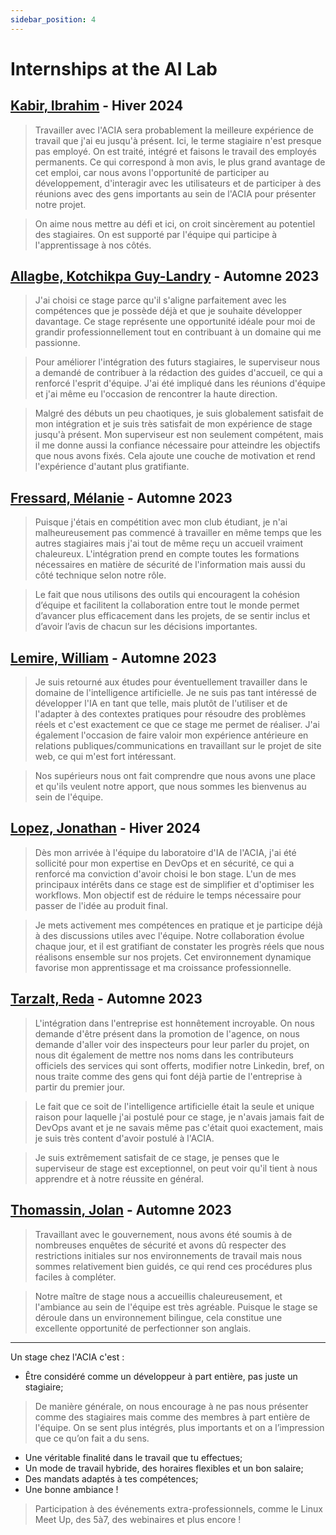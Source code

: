 ```yaml
---
sidebar_position: 4
---
```


# Internships at the AI Lab

## [Kabir, Ibrahim](https://www.linkedin.com/in/ibrahimkabir/) - Hiver 2024
>
> Travailler avec l'ACIA sera probablement la meilleure expérience de travail
> que j'ai eu jusqu'à présent. Ici, le terme stagiaire n'est presque pas
> employé. On est traité, intégré et faisons le travail des employés permanents.
> Ce qui correspond à mon avis, le plus grand avantage de cet emploi, car nous
> avons l'opportunité de participer au développement, d'interagir avec les
> utilisateurs et de participer à des réunions avec des gens importants au sein
> de l'ACIA pour présenter notre projet.
<!-- Ligne vide pour séparer les citations -->
> On aime nous mettre au défi et ici, on croit sincèrement au potentiel des
> stagiaires. On est supporté par l'équipe qui participe à l'apprentissage à nos
> côtés.

## [Allagbe, Kotchikpa Guy-Landry](https://www.linkedin.com/in/guy-landry-allagbe/) - Automne 2023
>
> J'ai choisi ce stage parce qu'il s'aligne parfaitement avec les compétences
> que je possède déjà et que je souhaite développer davantage. Ce stage
> représente une opportunité idéale pour moi de grandir professionnellement tout
> en contribuant à un domaine qui me passionne.
<!-- Ligne vide pour séparer les citations -->
> Pour améliorer l'intégration des futurs stagiaires, le superviseur nous a
> demandé de contribuer à la rédaction des guides d'accueil, ce qui a renforcé
> l'esprit d'équipe. J'ai été impliqué dans les réunions d'équipe et j'ai même
> eu l'occasion de rencontrer la haute direction.
<!-- Ligne vide pour séparer les citations -->
> Malgré des débuts un peu chaotiques, je suis globalement satisfait de mon
> intégration et je suis très satisfait de mon expérience de stage jusqu'à
> présent. Mon superviseur est non seulement compétent, mais il me donne aussi
> la confiance nécessaire pour atteindre les objectifs que nous avons fixés.
> Cela ajoute une couche de motivation et rend l'expérience d'autant plus
> gratifiante.

## [Fressard, Mélanie](https://www.linkedin.com/in/melanie-fressard/) -  Automne 2023
>
> Puisque j'étais en compétition avec mon club étudiant, je n'ai malheureusement
> pas commencé à travailler en même temps que les autres stagiaires mais j'ai
> tout de même reçu un accueil vraiment chaleureux. L'intégration prend en
> compte toutes les formations nécessaires en matière de sécurité de
> l'information mais aussi du côté technique selon notre rôle.
<!-- Ligne vide pour séparer les citations -->
> Le fait que nous utilisons des outils qui encouragent la cohésion d’équipe et
> facilitent la collaboration entre tout le monde permet d’avancer plus
> efficacement dans les projets, de se sentir inclus et d’avoir l’avis de chacun
> sur les décisions importantes.

## [Lemire, William](https://www.linkedin.com/in/wlemire/) - Automne 2023
>
> Je suis retourné aux études pour éventuellement travailler dans le domaine de
> l'intelligence artificielle. Je ne suis pas tant intéressé de développer l'IA
> en tant que telle, mais plutôt de l'utiliser et de l'adapter à des contextes
> pratiques pour résoudre des problèmes réels et c'est exactement ce que ce
> stage me permet de réaliser. J'ai également l'occasion de faire valoir mon
> expérience antérieure en relations publiques/communications en travaillant sur
> le projet de site web, ce qui m'est fort intéressant.
<!-- Ligne vide pour séparer les citations -->
> Nos supérieurs nous ont fait comprendre que nous avons une place et qu'ils
> veulent notre apport, que nous sommes les bienvenus au sein de l'équipe.

## [Lopez, Jonathan](https://www.linkedin.com/in/lopez-jonathan/) - Hiver 2024

> Dès mon arrivée à l'équipe du laboratoire d'IA de l'ACIA, j'ai été sollicité
> pour mon expertise en DevOps et en sécurité, ce qui a renforcé ma conviction
> d'avoir choisi le bon stage. L'un de mes principaux intérêts dans ce stage est
> de simplifier et d'optimiser les workflows. Mon objectif est de réduire le
> temps nécessaire pour passer de l'idée au produit final.
<!-- Ligne vide pour séparer les citations -->
> Je mets activement mes compétences en pratique et je participe déjà à des
> discussions utiles avec l'équipe. Notre collaboration évolue chaque jour, et
> il est gratifiant de constater les progrès réels que nous réalisons ensemble
> sur nos projets. Cet environnement dynamique favorise mon apprentissage et ma
> croissance professionnelle.

## [Tarzalt, Reda](https://www.linkedin.com/in/tarzaltreda/) -  Automne 2023
>
> L'intégration dans l'entreprise est honnêtement incroyable. On nous demande
> d'être présent dans la promotion de l'agence, on nous demande d'aller voir des
> inspecteurs pour leur parler du projet, on nous dit également de mettre nos
> noms dans les contributeurs officiels des services qui sont offerts, modifier
> notre Linkedin, bref, on nous traite comme des gens qui font déjà partie de
> l'entreprise à partir du premier jour.
<!-- Ligne vide pour séparer les citations -->
> Le fait que ce soit de l'intelligence artificielle était la seule et unique
> raison pour laquelle j'ai postulé pour ce stage, je n'avais jamais fait de
> DevOps avant et je ne savais même pas c'était quoi exactement, mais je suis
> très content d'avoir postulé à l'ACIA.
<!-- Ligne vide pour séparer les citations -->
> Je suis extrêmement satisfait de ce stage, je penses que le superviseur de
> stage est exceptionnel, on peut voir qu'il tient à nous apprendre et à notre
> réussite en général.

## [Thomassin, Jolan](https://www.linkedin.com/in/jolan-thomassin/) -  Automne 2023
>
> Travaillant avec le gouvernement, nous avons été soumis à de nombreuses
> enquêtes de sécurité et avons dû respecter des restrictions initiales sur nos
> environnements de travail mais nous sommes relativement bien guidés, ce qui
> rend ces procédures plus faciles à compléter.
<!-- Ligne vide pour séparer les citations -->
> Notre maître de stage nous a accueillis chaleureusement, et l'ambiance au sein
> de l'équipe est très agréable. Puisque le stage se déroule dans un
> environnement bilingue, cela constitue une excellente opportunité de
> perfectionner son anglais.

---

Un stage chez l'ACIA c'est :

- Être considéré comme un développeur à part entière, pas juste un stagiaire;

> De manière générale, on nous encourage à ne pas nous présenter comme des
> stagiaires mais comme des membres à part entière de l'équipe. On se sent plus
> intégrés, plus importants et on a l’impression que ce qu’on fait a du sens.

- Une véritable finalité dans le travail que tu effectues;
- Un mode de travail hybride, des horaires flexibles et un bon salaire;
- Des mandats adaptés à tes compétences;
- Une bonne ambiance !

> Participation à des événements extra-professionnels, comme le Linux Meet Up,
> des 5à7, des webinaires et plus encore !
